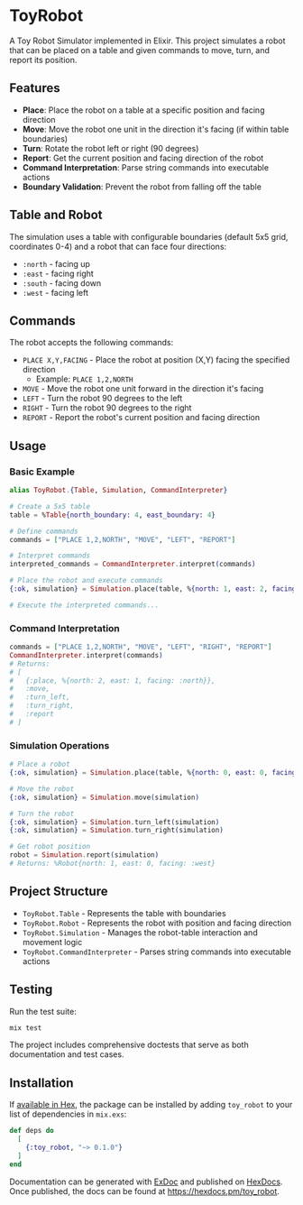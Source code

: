 # ToyRobot

A Toy Robot Simulator implemented in Elixir. This project simulates a robot that can be placed on a table and given commands to move, turn, and report its position.

## Features

- **Place**: Place the robot on a table at a specific position and facing direction
- **Move**: Move the robot one unit in the direction it's facing (if within table boundaries)
- **Turn**: Rotate the robot left or right (90 degrees)
- **Report**: Get the current position and facing direction of the robot
- **Command Interpretation**: Parse string commands into executable actions
- **Boundary Validation**: Prevent the robot from falling off the table

## Table and Robot

The simulation uses a table with configurable boundaries (default 5x5 grid, coordinates 0-4) and a robot that can face four directions:
- `:north` - facing up
- `:east` - facing right  
- `:south` - facing down
- `:west` - facing left

## Commands

The robot accepts the following commands:

- `PLACE X,Y,FACING` - Place the robot at position (X,Y) facing the specified direction
  - Example: `PLACE 1,2,NORTH`
- `MOVE` - Move the robot one unit forward in the direction it's facing
- `LEFT` - Turn the robot 90 degrees to the left
- `RIGHT` - Turn the robot 90 degrees to the right
- `REPORT` - Report the robot's current position and facing direction

## Usage

### Basic Example

```elixir
alias ToyRobot.{Table, Simulation, CommandInterpreter}

# Create a 5x5 table
table = %Table{north_boundary: 4, east_boundary: 4}

# Define commands
commands = ["PLACE 1,2,NORTH", "MOVE", "LEFT", "REPORT"]

# Interpret commands
interpreted_commands = CommandInterpreter.interpret(commands)

# Place the robot and execute commands
{:ok, simulation} = Simulation.place(table, %{north: 1, east: 2, facing: :north})

# Execute the interpreted commands...
```

### Command Interpretation

```elixir
commands = ["PLACE 1,2,NORTH", "MOVE", "LEFT", "RIGHT", "REPORT"]
CommandInterpreter.interpret(commands)
# Returns:
# [
#   {:place, %{north: 2, east: 1, facing: :north}},
#   :move,
#   :turn_left,
#   :turn_right,
#   :report
# ]
```

### Simulation Operations

```elixir
# Place a robot
{:ok, simulation} = Simulation.place(table, %{north: 0, east: 0, facing: :north})

# Move the robot
{:ok, simulation} = Simulation.move(simulation)

# Turn the robot
{:ok, simulation} = Simulation.turn_left(simulation)
{:ok, simulation} = Simulation.turn_right(simulation)

# Get robot position
robot = Simulation.report(simulation)
# Returns: %Robot{north: 1, east: 0, facing: :west}
```

## Project Structure

- `ToyRobot.Table` - Represents the table with boundaries
- `ToyRobot.Robot` - Represents the robot with position and facing direction
- `ToyRobot.Simulation` - Manages the robot-table interaction and movement logic
- `ToyRobot.CommandInterpreter` - Parses string commands into executable actions

## Testing

Run the test suite:

```bash
mix test
```

The project includes comprehensive doctests that serve as both documentation and test cases.

## Installation

If [available in Hex](https://hex.pm/docs/publish), the package can be installed
by adding `toy_robot` to your list of dependencies in `mix.exs`:

```elixir
def deps do
  [
    {:toy_robot, "~> 0.1.0"}
  ]
end
```

Documentation can be generated with [ExDoc](https://github.com/elixir-lang/ex_doc)
and published on [HexDocs](https://hexdocs.pm). Once published, the docs can
be found at <https://hexdocs.pm/toy_robot>.

